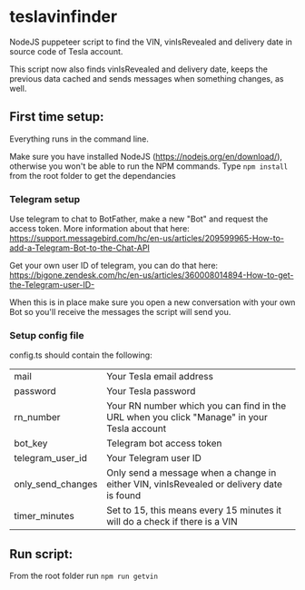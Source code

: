 # teslavinfinder

NodeJS puppeteer script to find the VIN, vinIsRevealed and delivery date in source code of Tesla account.

This script now also finds vinIsRevealed and delivery date, keeps the previous data cached and sends messages when something changes, as well.

## First time setup:
Everything runs in the command line.

Make sure you have installed NodeJS (https://nodejs.org/en/download/), otherwise you won't be able to run the NPM commands.
Type `npm install` from the root folder to get the dependancies

### Telegram setup

Use telegram to chat to BotFather, make a new "Bot" and request the access token. More information about that here: 
https://support.messagebird.com/hc/en-us/articles/209599965-How-to-add-a-Telegram-Bot-to-the-Chat-API

Get your own user ID of telegram, you can do that here:
https://bigone.zendesk.com/hc/en-us/articles/360008014894-How-to-get-the-Telegram-user-ID-

When this is in place make sure you open a new conversation with your own Bot so you'll receive the messages the script will send you.

### Setup config file

config.ts should contain the following:

| | |
|--|--|
| mail  | Your Tesla email address |
| password | Your Tesla password |
| rn_number | Your RN number which you can find in the URL when you click "Manage" in your Tesla account |
| bot_key | Telegram bot access token |
|telegram_user_id | Your Telegram user ID |
|only_send_changes | Only send a message when a change in either VIN, vinIsRevealed or delivery date is found |
|timer_minutes | Set to 15, this means every 15 minutes it will do a check if there is a VIN |

## Run script:

From the root folder run      `npm run getvin`
